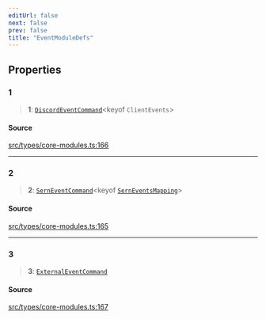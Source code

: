```yaml
---
editUrl: false
next: false
prev: false
title: "EventModuleDefs"
---
```


## Properties

### 1

> **1**: [`DiscordEventCommand`](/v3/api/interfaces/discordeventcommand/)\<keyof `ClientEvents`\>

#### Source

[src/types/core-modules.ts:166](https://github.com/sern-handler/handler/blob/91b3768e376cfe22ec37d8ab44f4e4a4dfe8a1e8/src/types/core-modules.ts#L166)

***

### 2

> **2**: [`SernEventCommand`](/v3/api/interfaces/serneventcommand/)\<keyof [`SernEventsMapping`](/v3/api/interfaces/serneventsmapping/)\>

#### Source

[src/types/core-modules.ts:165](https://github.com/sern-handler/handler/blob/91b3768e376cfe22ec37d8ab44f4e4a4dfe8a1e8/src/types/core-modules.ts#L165)

***

### 3

> **3**: [`ExternalEventCommand`](/v3/api/interfaces/externaleventcommand/)

#### Source

[src/types/core-modules.ts:167](https://github.com/sern-handler/handler/blob/91b3768e376cfe22ec37d8ab44f4e4a4dfe8a1e8/src/types/core-modules.ts#L167)
